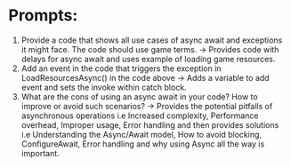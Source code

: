 # Prompts:

1. Provide a code that shows all use cases of async await and exceptions it might face. The code should use game terms. -> Provides code with delays for async await and uses example of loading game resources.
2. Add an event in the code that triggers the exception in LoadResourcesAsync() in the code above -> Adds a variable to add event and sets the invoke within catch block.
3. What are the cons of using an async await in your code? How to improve or avoid such scenarios? -> Provides the potential pitfalls of asynchronous operations i.e Increased complexity, Performance overhead, Improper usage, Error handling and then provides solutions i.e Understanding the Async/Await model, How to avoid blocking, ConfigureAwait, Error handling and why using Async all the way is important.